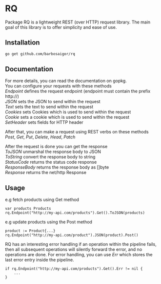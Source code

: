 # RQ

Package RQ is a lightweight REST (over HTTP) request library. 
The main goal of this library is to offer simplicity and ease of use.

## Installation
```bash
go get github.com/barbosaigor/rq
```

## Documentation
For more details, you can read the documentation on gopkg.  
You can configure your requests with these methods  
_Endpoint_ defines the request endpoint (endpoint must contain the prefix http://)  
_JSON_ sets the JSON to send within the request  
_Text_ sets the text to send within the request  
_Cookies_ sets Cookies which is used to send within the request  
_Cookie_ sets a cookie which is used to send within the request  
_SetHeader_ sets fields for HTTP header  

After that, you can make a request using REST verbs on these methods  
_Post_, _Get_, _Put_, _Delete_, _Head_, _Patch_  

After the request is done you can get the response  
_ToJSON_ unmarshal the response body to JSON  
_ToString_ convert the response body to string  
_StatusCode_ returns the status code response  
_ResponseBody_ returns the response body as []byte  
_Response_ returns the net/http Response  

## Usage
e.g fetch products using Get method  
```golang
var products Products
rq.Endpoint("http://my-api.com/products").Get().ToJSON(products)
```  
e.g update products using the Post method  
```golang
product := Product{...}
rq.Endpoint("http://my-api.com/product").JSON(product).Post()
```  

RQ has an interesting error handling if an operation within the pipeline fails,
then all subsequent operations will silently forward the error, and no operations are done.
For error handling, you can use _Err_ which stores the last error entry inside the pipeline.
```golang
if rq.Endpoint("http://my-api.com/products").Get().Err != nil {
    ...
}
```  
